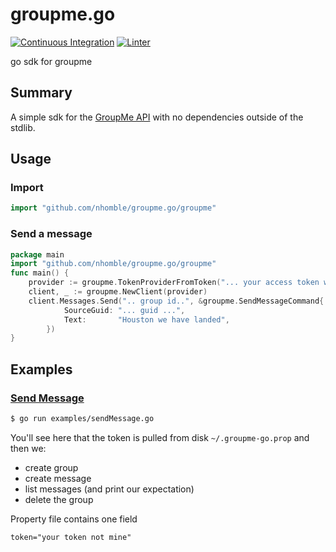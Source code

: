 # groupme.go
[![Continuous Integration](https://github.com/nhomble/groupme.go/workflows/continuous-integration/badge.svg)](https://github.com/nhomble/groupme.go/actions)
[![Linter](https://github.com/nhomble/groupme.go/workflows/Linter/badge.svg)](https://github.com/nhomble/groupme.go/actions?query=workflow%3ALinter)

go sdk for groupme

## Summary
A simple sdk for the [GroupMe API](https://dev.groupme.com/) with no dependencies outside of the stdlib.

## Usage
### Import
```go
import "github.com/nhomble/groupme.go/groupme"
```
### Send a message
```go
package main 
import "github.com/nhomble/groupme.go/groupme"
func main() {
    provider := groupme.TokenProviderFromToken("... your access token with groupme ....")
    client, _ := groupme.NewClient(provider)
    client.Messages.Send(".. group id..", &groupme.SendMessageCommand{
    		SourceGuid: "... guid ...",
    		Text:       "Houston we have landed",
    	})
}
```

## Examples
### [Send Message](examples/sendMessage/main.go)
```sh
$ go run examples/sendMessage.go
```

You'll see here that the token is pulled from disk ```~/.groupme-go.prop``` and then we:
- create group
- create message
- list messages (and print our expectation)
- delete the group

Property file contains one field
```
token="your token not mine"
```

